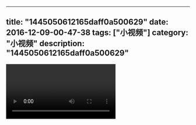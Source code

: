 
---
title: "1445050612165daff0a500629"
date: 2016-12-09-00-47-38
tags: ["小视频"]
category: "小视频"
description: "1445050612165daff0a500629"
---
<video src="http://ohtsqip0g.bkt.clouddn.com/1445050612165daff0a500629.mp4" controls="controls"></video>
